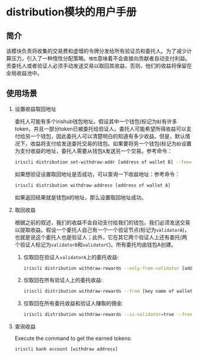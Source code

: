 # distribution模块的用户手册

## 简介

该模块负责将收集的交易费和虚增的令牌分发给所有验证员和委托人。为了减少计算压力，引入了一种惰性分配策略。`惰性`意味着不会直接向贡献者自动支付利益。贡委托人或者验证人必须手动发送交易以取回其收益，否则，他们的收益将保留在全局收益池中。

## 使用场景

1. 设置收益取回地址

	委托人可能有多个irishub钱包地址。假设其中一个钱包(标记为`B`)有许多token，并且一部分token已被委托给验证人。委托人可能希望所得收益可以支付给另一个钱包，因此委托人可以清楚明白的知道有多少收益。但是，默认情况下，收益将支付给发送委托交易的钱包。如果要将另一个钱包(标记为`B`)设置为支付收益的地址，委托人需要从钱包`A`发送另一个交易。参考命令：
	```bash
    iriscli distribution set-withdraw-addr [address of wallet B] --fee=0.004iris --from=[key name of wallet A] --chain-id=[chain-id]
    ```  
    如果想验证设置取回地址是否成功，可以查询一下收益地址：参考命令：
    ```bash
    iriscli distribution withdraw-address [address of wallet A]
    ```
    如果返回结果就是钱包`B`的地址，那么设置取回地址成功。
	
2. 取回收益

	根据之前的叙述，我们的收益不会自动支付给我们的钱包，我们必须发送交易以提取收益。假设一个委托人自己有一个一个验证节点(标记为`validatorA`)，也就是说这个委托人也是验证人；此外，它在其它两个验证人上还有委托(两个验证人标记为`validatorB`和`validatorC`)。所有委托均由钱包A创建。
	1. 仅取回在验证人`validatorA`上的委托收益:
        ```bash
        iriscli distribution withdraw-rewards --only-from-validator [address of validatorA] --from [key name of wallet A] --fee=0.004iris --chain-id=[chain-id]
        ```
    2. 仅取回在所有验证人上的委托收益:
        ```bash
        iriscli distribution withdraw-rewards --from [key name of wallet A] --fee=0.004iris --chain-id=[chain-id]
        ```
    3. 仅取回在所有委托收益和验证人赚取的佣金:
        ```bash
        iriscli distribution withdraw-rewards --is-validator=true --from [key name of wallet A] --fee=0.004iris --chain-id=[chain-id]
        ```

3. 查询收益

    Execute the command to get the earned tokens:
    ```bash
    iriscli bank account [withdraw address]
    ```